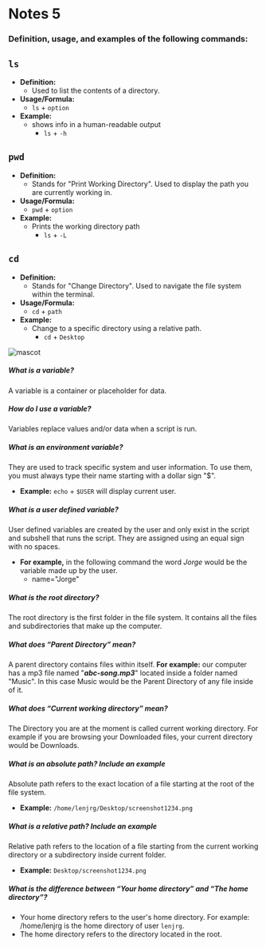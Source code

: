 # Notes 5

### Definition, usage, and examples of the following commands:

## `ls`
* **Definition:**
  * Used to list the contents of a directory.
* **Usage/Formula:**
  * `ls` + `option`
* **Example:**
  * shows info in a human-readable output
    * `ls` + `-h`

## `pwd`

* **Definition:**
  * Stands for "Print Working Directory". Used to display the path you are currently working in.
* **Usage/Formula:**
  * `pwd` + `option`
* **Example:**
  * Prints the working directory path
    * `ls` + `-L`

## `cd`

* **Definition:**
  * Stands for "Change Directory". Used to navigate the file system within the terminal.
* **Usage/Formula:**
  * `cd` + `path`
* **Example:**
  * Change to a specific directory using a relative path.
    * `cd` + `Desktop`

![mascot](linux-mascot.png)

##### What is a variable?
A variable is a container or placeholder for data.

##### How do I use a variable?
Variables replace values and/or data when a script is run.

##### What is an environment variable?
They are used to track specific system and user information. To use them, you must always type their name starting with a dollar sign "$".
- **Example:** 
`echo` + `$USER` will display current user.

##### What is a user defined variable?
User defined variables are created by the user and only exist in the script and subshell that runs the script. They are assigned using an equal sign with no spaces. 
- **For example,** in the following command the word *Jorge* would be the variable made up by the user. 
  - name="Jorge"

##### What is the root directory?
The root directory is the first folder in the file system. It contains all the files and subdirectories that make up the computer.

##### What does “Parent Directory” mean?
A parent directory contains files within itself. **For example:** our computer has a mp3 file named "***abc-song.mp3***" located inside a folder named "Music". In this case Music would be the Parent Directory of any file inside of it.

##### What does “Current working directory” mean?
The Directory you are at the moment is called current working directory. For example if you are browsing your Downloaded files, your current directory would be Downloads.

##### What is an absolute path? Include an example
Absolute path refers to the exact location of a file starting at the root of the file system.
- **Example:** `/home/lenjrg/Desktop/screenshot1234.png`


##### What is a relative path? Include an example
Relative path refers to the location of a file starting from the current working directory or a subdirectory inside current folder. 
- **Example:** `Desktop/screenshot1234.png`


##### What is the difference between “Your home directory” and “The home directory”?

* Your home directory refers to the user's home directory. For example: /home/lenjrg is the home directory of user `lenjrg`.
* The home directory refers to the directory located in the root.